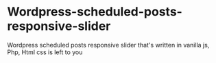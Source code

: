 # Wordpress-scheduled-posts-responsive-slider
Wordpress scheduled posts responsive slider that's written in vanilla js, Php, Html
css is left to you 

